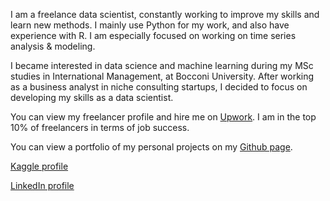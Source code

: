 I am a freelance data scientist, constantly working to improve my skills and learn new methods. I mainly use Python for my work, and also have experience with R. I am especially focused on working on time series analysis & modeling.

I became interested in data science and machine learning during my MSc studies in International Management, at Bocconi University.
After working as a business analyst in niche consulting startups, I decided to focus on developing my skills as a data scientist.

You can view my freelancer profile and hire me on [Upwork](https://www.upwork.com/freelancers/~01756762460f175190?s=1110580759050571776). I am in the top 10% of freelancers in terms of job success. 

You can view a portfolio of my personal projects on my [Github page](https://ahmetzamanis.github.io/).

[Kaggle profile](https://www.kaggle.com/ahmetzamanis)

[LinkedIn profile](https://www.linkedin.com/in/ahmetzamanis/)

<!---
AhmetZamanis/AhmetZamanis is a ✨ special ✨ repository because its `README.md` (this file) appears on your GitHub profile.
You can click the Preview link to take a look at your changes.
--->
